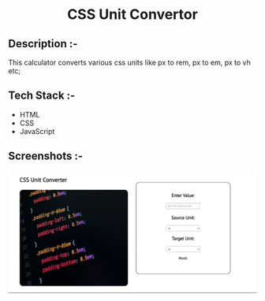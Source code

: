 # <p align="center">CSS Unit Convertor</p>

## Description :-

This calculator converts various css units like px to rem, px to em, px to vh etc;

## Tech Stack :-

- HTML
- CSS
- JavaScript

## Screenshots :-

![image](image.png)

